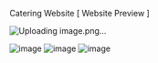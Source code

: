 Catering Website [ Website Preview ] 

![Uploading image.png…]()

![image](https://user-images.githubusercontent.com/77886136/177640992-100f1b38-d84f-4b4b-b51d-081274cbe805.png)
![image](https://user-images.githubusercontent.com/77886136/177641044-f23372cc-7bdd-44aa-9f9f-cdad0aeebaa1.png)
![image](https://user-images.githubusercontent.com/77886136/177641050-0544633f-cf70-49ae-b863-4c0a2462cce9.png)
